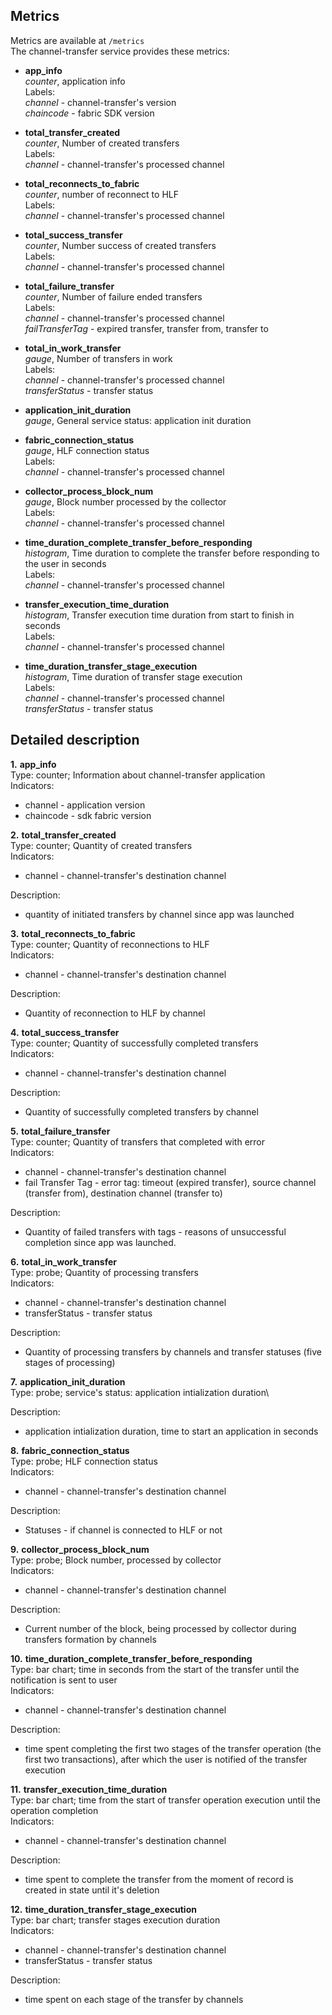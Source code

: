 ## Metrics
Metrics are available at `/metrics`\
The channel-transfer service provides these metrics:


- **app_info**\
  _counter_,  application info\
  Labels:\
  _channel_ - channel-transfer's version\
  _chaincode_ - fabric SDK version
  
- **total_transfer_created**\
  _counter_, Number of created transfers\
  Labels:\
  _channel_ - channel-transfer's processed channel

- **total_reconnects_to_fabric**\
  _counter_, number of reconnect to HLF\
  Labels:\
  _channel_ - channel-transfer's processed channel

- **total_success_transfer**\
  _counter_, Number success of created transfers\
  Labels:\
  _channel_ - channel-transfer's processed channel
  
- **total_failure_transfer**\
  _counter_, Number of failure ended transfers\
  Labels:\
  _channel_ - channel-transfer's processed channel\
  _failTransferTag_ - expired transfer, transfer from, transfer to
  
- **total_in_work_transfer**\
  _gauge_, Number of transfers in work\
  Labels:\
  _channel_ - channel-transfer's processed channel\
  _transferStatus_ - transfer status

- **application_init_duration**\
  _gauge_, General service status: application init duration
  
- **fabric_connection_status**\
  _gauge_, HLF connection status\
  Labels:\
  _channel_ - channel-transfer's processed channel
  
- **collector_process_block_num**\
  _gauge_, Block number processed by the collector\
  Labels:\
  _channel_ - channel-transfer's processed channel

- **time_duration_complete_transfer_before_responding**\
  _histogram_, Time duration to complete the transfer before responding to the user in seconds\
  Labels:\
  _channel_ - channel-transfer's processed channel
  
- **transfer_execution_time_duration**\
  _histogram_, Transfer execution time duration from start to finish in seconds\
  Labels:\
  _channel_ - channel-transfer's processed channel

- **time_duration_transfer_stage_execution**\
  _histogram_, Time duration of transfer stage execution \
  Labels:\
  _channel_ - channel-transfer's processed channel\
  _transferStatus_ - transfer status


## Detailed description

**1.**   **app_info**\
Type: counter; Information about channel-transfer application\
Indicators:
- channel - application version 
- chaincode - sdk fabric version

 **2.** **total_transfer_created**\
Type: counter; Quantity of created transfers\
Indicators:
- channel - channel-transfer's destination channel

Description:
- quantity of initiated transfers by channel since app was launched

 **3.** **total_reconnects_to_fabric**\
Type: counter; Quantity of reconnections to HLF\
Indicators:
- channel - channel-transfer's destination channel

Description:
- Quantity of reconnection to HLF by channel

 **4.** **total_success_transfer**\
Type: counter; Quantity of successfully completed transfers\
Indicators:
- channel - channel-transfer's destination channel

Description:
- Quantity of successfully completed transfers by channel

**5.** **total_failure_transfer**\
Type: counter; Quantity of transfers that completed with error\
Indicators:
- channel - channel-transfer's destination channel
- fail Transfer Tag - error tag: timeout (expired transfer), source channel (transfer from), destination channel (transfer to)

Description:
- Quantity of failed transfers with tags - reasons of unsuccessful completion since app was launched. 

 **6.** **total_in_work_transfer**\
Type: probe; Quantity of processing transfers\
Indicators:
- channel - channel-transfer's destination channel
- transferStatus - transfer status

Description:
- Quantity of processing transfers by channels and transfer statuses (five stages of processing)

 **7.** **application_init_duration**\
Type: probe; service's status: application intialization duration\

Description:
- application intialization duration, time to start an application in seconds

**8.** **fabric_connection_status**\
Type: probe; HLF connection status\
Indicators:

- channel - channel-transfer's destination channel

Description:
- Statuses - if channel is connected to HLF or not

**9.** **collector_process_block_num**\
Type: probe; Block number, processed by collector\
Indicators:
- channel - channel-transfer's destination channel

Description:
- Current number of the block, being processed by collector during transfers formation by channels

**10.** **time_duration_complete_transfer_before_responding**\
Type: bar chart; time in seconds from the start of the transfer until the notification is sent to user\
Indicators:
- channel - channel-transfer's destination channel

Description:
- time spent completing the first two stages of the transfer operation (the first two transactions), after which  the user is notified of the transfer execution

**11.** **transfer_execution_time_duration**\
Type: bar chart; time from the start of transfer operation execution until the operation completion\
Indicators:
- channel - channel-transfer's destination channel

Description:
- time spent to complete the transfer from the moment of record is created in state until it's deletion

**12.** **time_duration_transfer_stage_execution**\
Type: bar chart; transfer stages execution duration\
Indicators:
- channel - channel-transfer's destination channel
- transferStatus - transfer status

Description:
- time spent on each stage of the transfer by channels
